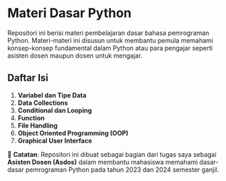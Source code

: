 # Materi Dasar Python

Repositori ini berisi materi pembelajaran dasar bahasa pemrograman Python. Materi-materi ini disusun untuk membantu pemula memahami konsep-konsep fundamental dalam Python atau para pengajar seperti asisten dosen maupun dosen untuk mengajar.

## Daftar Isi
1. **Variabel dan Tipe Data**
2. **Data Collections**
3. **Conditional dan Looping**
4. **Function**
5. **File Handling**
6. **Object Oriented Programming (OOP)**
7. **Graphical User Interface**

📌 **Catatan**: Repositori ini dibuat sebagai bagian dari tugas saya sebagai **Asisten Dosen (Asdos)** dalam membantu mahasiswa memahami dasar-dasar pemrograman Python pada tahun 2023 dan 2024 semester ganjil.

